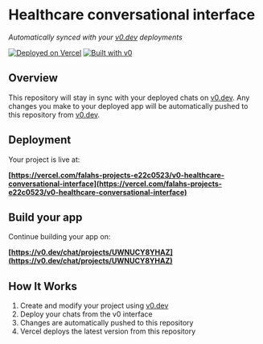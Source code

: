 # Healthcare conversational interface

*Automatically synced with your [v0.dev](https://v0.dev) deployments*

[![Deployed on Vercel](https://img.shields.io/badge/Deployed%20on-Vercel-black?style=for-the-badge&logo=vercel)](https://vercel.com/falahs-projects-e22c0523/v0-healthcare-conversational-interface)
[![Built with v0](https://img.shields.io/badge/Built%20with-v0.dev-black?style=for-the-badge)](https://v0.dev/chat/projects/UWNUCY8YHAZ)

## Overview

This repository will stay in sync with your deployed chats on [v0.dev](https://v0.dev).
Any changes you make to your deployed app will be automatically pushed to this repository from [v0.dev](https://v0.dev).

## Deployment

Your project is live at:

**[https://vercel.com/falahs-projects-e22c0523/v0-healthcare-conversational-interface](https://vercel.com/falahs-projects-e22c0523/v0-healthcare-conversational-interface)**

## Build your app

Continue building your app on:

**[https://v0.dev/chat/projects/UWNUCY8YHAZ](https://v0.dev/chat/projects/UWNUCY8YHAZ)**

## How It Works

1. Create and modify your project using [v0.dev](https://v0.dev)
2. Deploy your chats from the v0 interface
3. Changes are automatically pushed to this repository
4. Vercel deploys the latest version from this repository
